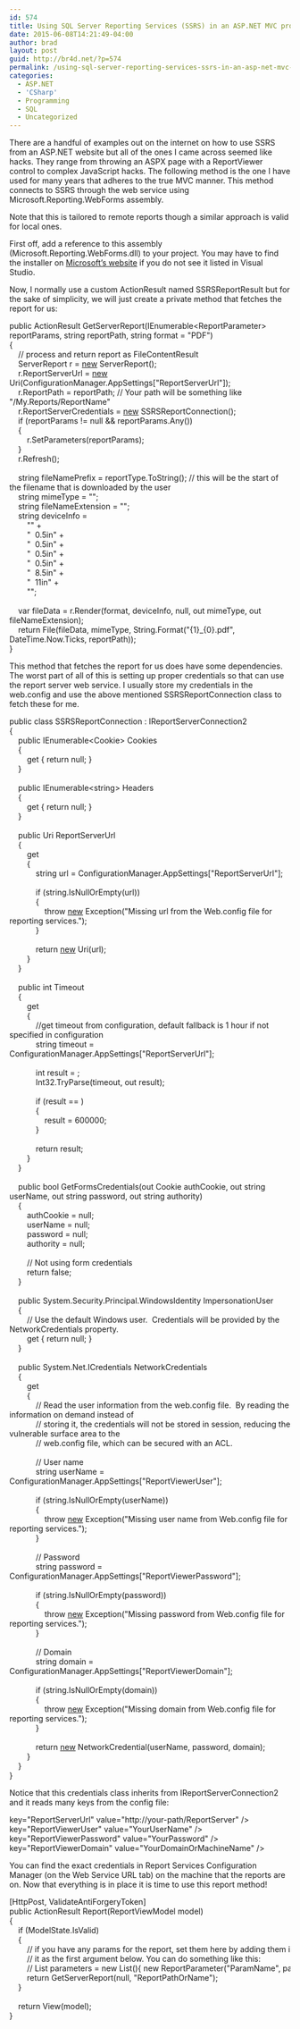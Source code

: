 ```yaml
---
id: 574
title: Using SQL Server Reporting Services (SSRS) in an ASP.NET MVC project
date: 2015-06-08T14:21:49-04:00
author: brad
layout: post
guid: http://br4d.net/?p=574
permalink: /using-sql-server-reporting-services-ssrs-in-an-asp-net-mvc-project/
categories:
  - ASP.NET
  - 'CSharp'
  - Programming
  - SQL
  - Uncategorized
---
```

There are a handful of examples out on the internet on how to use SSRS from an ASP.NET website but all of the ones I came across seemed like hacks. They range from throwing an ASPX page with a ReportViewer control to complex JavaScript hacks. The following method is the one I have used for many years that adheres to the true MVC manner. This method connects to SSRS through the web service using Microsoft.Reporting.WebForms assembly.

<!--more-->

Note that this is tailored to remote reports though a similar approach is valid for local ones.

First off, add a reference to this assembly (Microsoft.Reporting.WebForms.dll) to your project. You may have to find the installer on [Microsoft’s website](http://www.microsoft.com/en-us/download/details.aspx?id=35747) if you do not see it listed in Visual Studio.

Now, I normally use a custom ActionResult named SSRSReportResult but for the sake of simplicity, we will just create a private method that fetches the report for us:

<div class="codecolorer-container csharp default">
  <div class="csharp codecolorer">
    <span class="kw1">public</span> ActionResult GetServerReport<span class="br0">(</span>IEnumerable<span class="sy0"><</span>ReportParameter<span class="sy0">></span> reportParams, <span class="kw4">string</span> reportPath, <span class="kw4">string</span> format <span class="sy0">=</span> <span class="st0">"PDF"</span><span class="br0">)</span><br /> <span class="br0">{</span><br />     <span class="co1">// process and return report as FileContentResult</span><br />     ServerReport r <span class="sy0">=</span> <a href="http://www.google.com/search?q=new+msdn.microsoft.com"><span class="kw3">new</span></a> ServerReport<span class="br0">(</span><span class="br0">)</span><span class="sy0">;</span><br />     r<span class="sy0">.</span><span class="me1">ReportServerUrl</span> <span class="sy0">=</span> <a href="http://www.google.com/search?q=new+msdn.microsoft.com"><span class="kw3">new</span></a> Uri<span class="br0">(</span>ConfigurationManager<span class="sy0">.</span><span class="me1">AppSettings</span><span class="br0">[</span><span class="st0">"ReportServerUrl"</span><span class="br0">]</span><span class="br0">)</span><span class="sy0">;</span><br />     r<span class="sy0">.</span><span class="me1">ReportPath</span> <span class="sy0">=</span> reportPath<span class="sy0">;</span> <span class="co1">// Your path will be something like "/My.Reports/ReportName"</span><br />     r<span class="sy0">.</span><span class="me1">ReportServerCredentials</span> <span class="sy0">=</span> <a href="http://www.google.com/search?q=new+msdn.microsoft.com"><span class="kw3">new</span></a> SSRSReportConnection<span class="br0">(</span><span class="br0">)</span><span class="sy0">;</span><br />     <span class="kw1">if</span> <span class="br0">(</span>reportParams <span class="sy0">!=</span> <span class="kw1">null</span> <span class="sy0">&&</span> reportParams<span class="sy0">.</span><span class="me1">Any</span><span class="br0">(</span><span class="br0">)</span><span class="br0">)</span><br />     <span class="br0">{</span><br />         r<span class="sy0">.</span><span class="me1">SetParameters</span><span class="br0">(</span>reportParams<span class="br0">)</span><span class="sy0">;</span><br />     <span class="br0">}</span><br />     r<span class="sy0">.</span><span class="me1">Refresh</span><span class="br0">(</span><span class="br0">)</span><span class="sy0">;</span><br /> <br />     <span class="kw4">string</span> fileNamePrefix <span class="sy0">=</span> reportType<span class="sy0">.</span><span class="me1">ToString</span><span class="br0">(</span><span class="br0">)</span><span class="sy0">;</span> <span class="co1">// this will be the start of the filename that is downloaded by the user</span><br />     <span class="kw4">string</span> mimeType <span class="sy0">=</span> <span class="st0">""</span><span class="sy0">;</span><br />     <span class="kw4">string</span> fileNameExtension <span class="sy0">=</span> <span class="st0">""</span><span class="sy0">;</span><br />     <span class="kw4">string</span> deviceInfo <span class="sy0">=</span><br />         <span class="st0">"<DeviceInfo>"</span> <span class="sy0">+</span><br />         <span class="st0">"  <MarginLeft>0.5in</MarginLeft>"</span> <span class="sy0">+</span><br />         <span class="st0">"  <MarginRight>0.5in</MarginRight>"</span> <span class="sy0">+</span><br />         <span class="st0">"  <MarginTop>0.5in</MarginTop>"</span> <span class="sy0">+</span><br />         <span class="st0">"  <MarginBottom>0.5in</MarginBottom>"</span> <span class="sy0">+</span><br />         <span class="st0">"  <PageWidth>8.5in</PageWidth>"</span> <span class="sy0">+</span><br />         <span class="st0">"  <PageHeight>11in</PageHeight>"</span> <span class="sy0">+</span><br />         <span class="st0">"</DeviceInfo>"</span><span class="sy0">;</span><br /> <br />     <span class="kw1">var</span> fileData <span class="sy0">=</span> r<span class="sy0">.</span><span class="me1">Render</span><span class="br0">(</span>format, deviceInfo, <span class="kw1">null</span>, <span class="kw1">out</span> mimeType, <span class="kw1">out</span> fileNameExtension<span class="br0">)</span><span class="sy0">;</span><br />     <span class="kw1">return</span> File<span class="br0">(</span>fileData, mimeType, <span class="kw4">String</span><span class="sy0">.</span><span class="me1">Format</span><span class="br0">(</span><span class="st0">"{1}_{0}.pdf"</span>, DateTime<span class="sy0">.</span><span class="me1">Now</span><span class="sy0">.</span><span class="me1">Ticks</span>, reportPath<span class="br0">)</span><span class="br0">)</span><span class="sy0">;</span><br /> <span class="br0">}</span>
  </div>
</div>

This method that fetches the report for us does have some dependencies. The worst part of all of this is setting up proper credentials so that can use the report server web service. I usually store my credentials in the web.config and use the above mentioned SSRSReportConnection class to fetch these for me.

<div class="codecolorer-container csharp default">
  <div class="csharp codecolorer">
    <span class="kw1">public</span> <span class="kw4">class</span> SSRSReportConnection <span class="sy0">:</span> IReportServerConnection2<br /> <span class="br0">{</span><br />     <span class="kw1">public</span> IEnumerable<span class="sy0"><</span>Cookie<span class="sy0">></span> Cookies<br />     <span class="br0">{</span><br />         <span class="kw1">get</span> <span class="br0">{</span> <span class="kw1">return</span> <span class="kw1">null</span><span class="sy0">;</span> <span class="br0">}</span><br />     <span class="br0">}</span><br /> <br />     <span class="kw1">public</span> IEnumerable<span class="sy0"><</span><span class="kw4">string</span><span class="sy0">></span> Headers<br />     <span class="br0">{</span><br />         <span class="kw1">get</span> <span class="br0">{</span> <span class="kw1">return</span> <span class="kw1">null</span><span class="sy0">;</span> <span class="br0">}</span><br />     <span class="br0">}</span><br /> <br />     <span class="kw1">public</span> Uri ReportServerUrl<br />     <span class="br0">{</span><br />         <span class="kw1">get</span><br />         <span class="br0">{</span><br />             <span class="kw4">string</span> url <span class="sy0">=</span> ConfigurationManager<span class="sy0">.</span><span class="me1">AppSettings</span><span class="br0">[</span><span class="st0">"ReportServerUrl"</span><span class="br0">]</span><span class="sy0">;</span><br /> <br />             <span class="kw1">if</span> <span class="br0">(</span><span class="kw4">string</span><span class="sy0">.</span><span class="me1">IsNullOrEmpty</span><span class="br0">(</span>url<span class="br0">)</span><span class="br0">)</span><br />             <span class="br0">{</span><br />                 <span class="kw1">throw</span> <a href="http://www.google.com/search?q=new+msdn.microsoft.com"><span class="kw3">new</span></a> Exception<span class="br0">(</span><span class="st0">"Missing url from the Web.config file for reporting services."</span><span class="br0">)</span><span class="sy0">;</span><br />             <span class="br0">}</span><br /> <br />             <span class="kw1">return</span> <a href="http://www.google.com/search?q=new+msdn.microsoft.com"><span class="kw3">new</span></a> Uri<span class="br0">(</span>url<span class="br0">)</span><span class="sy0">;</span><br />         <span class="br0">}</span><br />     <span class="br0">}</span><br /> <br />     <span class="kw1">public</span> <span class="kw4">int</span> Timeout<br />     <span class="br0">{</span><br />         <span class="kw1">get</span><br />         <span class="br0">{</span><br />             <span class="co1">//get timeout from configuration, default fallback is 1 hour if not specified in configuration</span><br />             <span class="kw4">string</span> timeout <span class="sy0">=</span> ConfigurationManager<span class="sy0">.</span><span class="me1">AppSettings</span><span class="br0">[</span><span class="st0">"ReportServerUrl"</span><span class="br0">]</span><span class="sy0">;</span><br /> <br />             <span class="kw4">int</span> result <span class="sy0">=</span> <span class="nu0"></span><span class="sy0">;</span><br />             Int32<span class="sy0">.</span><span class="me1">TryParse</span><span class="br0">(</span>timeout, <span class="kw1">out</span> result<span class="br0">)</span><span class="sy0">;</span><br /> <br />             <span class="kw1">if</span> <span class="br0">(</span>result <span class="sy0">==</span> <span class="nu0"></span><span class="br0">)</span><br />             <span class="br0">{</span><br />                 result <span class="sy0">=</span> <span class="nu0">600000</span><span class="sy0">;</span><br />             <span class="br0">}</span><br /> <br />             <span class="kw1">return</span> result<span class="sy0">;</span><br />         <span class="br0">}</span><br />     <span class="br0">}</span><br /> <br />     <span class="kw1">public</span> <span class="kw4">bool</span> GetFormsCredentials<span class="br0">(</span><span class="kw1">out</span> Cookie authCookie, <span class="kw1">out</span> <span class="kw4">string</span> userName, <span class="kw1">out</span> <span class="kw4">string</span> password, <span class="kw1">out</span> <span class="kw4">string</span> authority<span class="br0">)</span><br />     <span class="br0">{</span><br />         authCookie <span class="sy0">=</span> <span class="kw1">null</span><span class="sy0">;</span><br />         userName <span class="sy0">=</span> <span class="kw1">null</span><span class="sy0">;</span><br />         password <span class="sy0">=</span> <span class="kw1">null</span><span class="sy0">;</span><br />         authority <span class="sy0">=</span> <span class="kw1">null</span><span class="sy0">;</span><br /> <br />         <span class="co1">// Not using form credentials</span><br />         <span class="kw1">return</span> <span class="kw1">false</span><span class="sy0">;</span><br />     <span class="br0">}</span><br /> <br />     <span class="kw1">public</span> <span class="kw5">System.<span class="me1">Security</span><span class="sy0">.</span><span class="me1">Principal</span></span><span class="sy0">.</span><span class="me1">WindowsIdentity</span> ImpersonationUser<br />     <span class="br0">{</span><br />         <span class="co1">// Use the default Windows user.  Credentials will be provided by the NetworkCredentials property.</span><br />         <span class="kw1">get</span> <span class="br0">{</span> <span class="kw1">return</span> <span class="kw1">null</span><span class="sy0">;</span> <span class="br0">}</span><br />     <span class="br0">}</span><br /> <br />     <span class="kw1">public</span> <span class="kw5">System.<span class="me1">Net</span></span><span class="sy0">.</span><span class="me1">ICredentials</span> NetworkCredentials<br />     <span class="br0">{</span><br />         <span class="kw1">get</span><br />         <span class="br0">{</span><br />             <span class="co1">// Read the user information from the web.config file.  By reading the information on demand instead of </span><br />             <span class="co1">// storing it, the credentials will not be stored in session, reducing the vulnerable surface area to the</span><br />             <span class="co1">// web.config file, which can be secured with an ACL.</span><br /> <br />             <span class="co1">// User name</span><br />             <span class="kw4">string</span> userName <span class="sy0">=</span> ConfigurationManager<span class="sy0">.</span><span class="me1">AppSettings</span><span class="br0">[</span><span class="st0">"ReportViewerUser"</span><span class="br0">]</span><span class="sy0">;</span><br /> <br />             <span class="kw1">if</span> <span class="br0">(</span><span class="kw4">string</span><span class="sy0">.</span><span class="me1">IsNullOrEmpty</span><span class="br0">(</span>userName<span class="br0">)</span><span class="br0">)</span><br />             <span class="br0">{</span><br />                 <span class="kw1">throw</span> <a href="http://www.google.com/search?q=new+msdn.microsoft.com"><span class="kw3">new</span></a> Exception<span class="br0">(</span><span class="st0">"Missing user name from Web.config file for reporting services."</span><span class="br0">)</span><span class="sy0">;</span><br />             <span class="br0">}</span><br /> <br />             <span class="co1">// Password</span><br />             <span class="kw4">string</span> password <span class="sy0">=</span> ConfigurationManager<span class="sy0">.</span><span class="me1">AppSettings</span><span class="br0">[</span><span class="st0">"ReportViewerPassword"</span><span class="br0">]</span><span class="sy0">;</span><br /> <br />             <span class="kw1">if</span> <span class="br0">(</span><span class="kw4">string</span><span class="sy0">.</span><span class="me1">IsNullOrEmpty</span><span class="br0">(</span>password<span class="br0">)</span><span class="br0">)</span><br />             <span class="br0">{</span><br />                 <span class="kw1">throw</span> <a href="http://www.google.com/search?q=new+msdn.microsoft.com"><span class="kw3">new</span></a> Exception<span class="br0">(</span><span class="st0">"Missing password from Web.config file for reporting services."</span><span class="br0">)</span><span class="sy0">;</span><br />             <span class="br0">}</span><br /> <br />             <span class="co1">// Domain</span><br />             <span class="kw4">string</span> domain <span class="sy0">=</span> ConfigurationManager<span class="sy0">.</span><span class="me1">AppSettings</span><span class="br0">[</span><span class="st0">"ReportViewerDomain"</span><span class="br0">]</span><span class="sy0">;</span><br /> <br />             <span class="kw1">if</span> <span class="br0">(</span><span class="kw4">string</span><span class="sy0">.</span><span class="me1">IsNullOrEmpty</span><span class="br0">(</span>domain<span class="br0">)</span><span class="br0">)</span><br />             <span class="br0">{</span><br />                 <span class="kw1">throw</span> <a href="http://www.google.com/search?q=new+msdn.microsoft.com"><span class="kw3">new</span></a> Exception<span class="br0">(</span><span class="st0">"Missing domain from Web.config file for reporting services."</span><span class="br0">)</span><span class="sy0">;</span><br />             <span class="br0">}</span><br /> <br />             <span class="kw1">return</span> <a href="http://www.google.com/search?q=new+msdn.microsoft.com"><span class="kw3">new</span></a> NetworkCredential<span class="br0">(</span>userName, password, domain<span class="br0">)</span><span class="sy0">;</span><br />         <span class="br0">}</span><br />     <span class="br0">}</span><br /> <span class="br0">}</span>
  </div>
</div>

Notice that this credentials class inherits from IReportServerConnection2 and it reads many keys from the config file:

<div class="codecolorer-container xml default" style="overflow:auto;white-space:nowrap;">
  <div class="xml codecolorer">
    <span class="sc3"><span class="re1"><add</span> <span class="re0">key</span>=<span class="st0">"ReportServerUrl"</span> <span class="re0">value</span>=<span class="st0">"http://your-path/ReportServer"</span> <span class="re2">/></span></span><br /> <span class="sc3"><span class="re1"><add</span> <span class="re0">key</span>=<span class="st0">"ReportViewerUser"</span> <span class="re0">value</span>=<span class="st0">"YourUserName"</span> <span class="re2">/></span></span><br /> <span class="sc3"><span class="re1"><add</span> <span class="re0">key</span>=<span class="st0">"ReportViewerPassword"</span> <span class="re0">value</span>=<span class="st0">"YourPassword"</span> <span class="re2">/></span></span><br /> <span class="sc3"><span class="re1"><add</span> <span class="re0">key</span>=<span class="st0">"ReportViewerDomain"</span> <span class="re0">value</span>=<span class="st0">"YourDomainOrMachineName"</span> <span class="re2">/></span></span>
  </div>
</div>

You can find the exact credentials in Report Services Configuration Manager (on the Web Service URL tab) on the machine that the reports are on. Now that everything is in place it is time to use this report method!

<div class="codecolorer-container csharp default" style="overflow:auto;white-space:nowrap;">
  <div class="csharp codecolorer">
    <span class="br0">[</span>HttpPost, ValidateAntiForgeryToken<span class="br0">]</span><br /> <span class="kw1">public</span> ActionResult Report<span class="br0">(</span>ReportViewModel model<span class="br0">)</span><br /> <span class="br0">{</span><br />     <span class="kw1">if</span> <span class="br0">(</span>ModelState<span class="sy0">.</span><span class="me1">IsValid</span><span class="br0">)</span><br />     <span class="br0">{</span><br />         <span class="co1">// if you have any params for the report, set them here by adding them into a List<ReportParamater> and passing</span><br />         <span class="co1">// it as the first argument below. You can do something like this:</span><br />         <span class="co1">// List<ReportParameter> parameters = new List<ReportParameter>(){ new ReportParameter("ParamName", paramValue) };</span><br />         <span class="kw1">return</span> GetServerReport<span class="br0">(</span><span class="kw1">null</span>, <span class="st0">"ReportPathOrName"</span><span class="br0">)</span><span class="sy0">;</span><br />     <span class="br0">}</span><br /> <br />     <span class="kw1">return</span> View<span class="br0">(</span>model<span class="br0">)</span><span class="sy0">;</span><br /> <span class="br0">}</span>
  </div>
</div>
